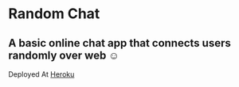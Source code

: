 # Random Chat
## A basic online chat app that connects users randomly over web ☺️
Deployed At [Heroku](http://randomchats.herokuapp.com/)
